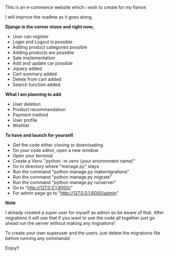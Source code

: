 This is an e-commerce website which ı wish to create for my fiance.

I will improve the readme as it goes along.

**Django is the corner stone and right now;**

- User can register
- Login and Logout is possible
- Adding product categories possible
- Adding products are possible
- Sale implementation
- Add and update car possible
- Jquery added
- Cart summary added
- Delete from cart added
- Search function added

**What I am planning to add**

- User deletion
- Product recommendation
- Payment method
- User profile
- Wishlist

**To have and launch for yourself.**

- Get the code either cloning or downloading
- On your code editor, open a new window
- Open your terminal
- Create a Venv ''python -m venv {your environment name}"
- Go to directory where "manage.py" stays
- Run the command "python manage.py makemigrations"
- Run the command "python manage.py migrate"
- Run the command "python manage.py runserver"
- Go to "http://127.0.0.1:8000/"
- For admin page go to "http://127.0.0.1:8000/admin"

**Note**

I already created a super user for myself as admin so be aware of that. After migrations it will use that if you want to use the code all together just go ahead run the server without making any migrations!

To create your own superuser and the users. just delete the migrations file before running any commands!

Enjoy!!
